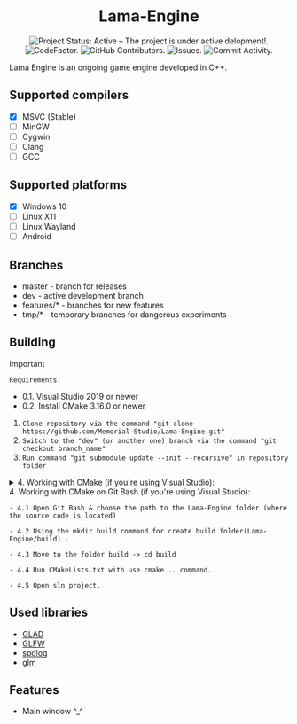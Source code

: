 <p align="center">
 <h1 align="center">Lama-Engine</h2>
</p>
  <p align="center">
    <img alt="Project Status: Active – The project is under active delopment!." src="https://www.repostatus.org/badges/latest/active.svg" />
    <img alt="CodeFactor." https://www.codefactor.io/repository/github/memorial-studio/lama-engine/badge/main">
    <img alt="GitHub Contributors." src="https://img.shields.io/github/contributors/Memorial-Studio/Lama-Engine" />
    <img alt="Issues." src="https://img.shields.io/github/issues/Memorial-Studio/Lama-Engine?color=0088ff" />
    <img alt="Commit Activity." src="https://img.shields.io/github/commit-activity/m/Memorial-Studio/Lama-Engine/dev" />
  </p>

Lama Engine is an ongoing game engine developed in C++. 


## Supported compilers
- [x] MSVC (Stable)
- [ ] MinGW
- [ ] Cygwin
- [ ] Clang
- [ ] GCC

## Supported platforms
- [x] Windows 10
- [ ] Linux X11
- [ ] Linux Wayland
- [ ] Android

## Branches 
 * master - branch for releases
 * dev - active development branch 
 * features/* - branches for new features
 * tmp/* - temporary branches for dangerous experiments

## Building  
 > [!IMPORTANT]
 > ```Requirements:```
 > - 0.1. Visual Studio 2019 or newer
 > - 0.2. Install CMake 3.16.0 or newer
 1. ```Clone repository via the command "git clone https://github.com/Memorial-Studio/Lama-Engine.git"```
 2. ```Switch to the "dev" (or another one) branch via the command "git checkout branch_name"```
 3. ```Run command "git submodule update --init --recursive" in repository folder```
 <details>
 <summary> 4. Working with CMake (if you're using Visual Studio): </summary>
  
    - 4.1 Open CMake GUI
  
    - 4.2 Choose the path to the Lama-Engine folder (where the source code is located).
  
    - 4.3 Choose the path where to build the binaries (Lama-Engine/build)-> You need create build folder.
     
    - 4.4 Press "Configure" and choose your VS version.
    
    - 4.5 Press "Generate"

    - 4.6 Open Visual Studio solution

    - 4.7 Set as startap project SREngine 

    - 4.8 Run build 
    
 </details>
 <summary> 4. Working with CMake on Git Bash (if you're using Visual Studio): </summary>
  
    - 4.1 Open Git Bash & choose the path to the Lama-Engine folder (where the source code is located)
  
    - 4.2 Using the mkdir build command for create build folder(Lama-Engine/build) .
     
    - 4.3 Move to the folder build -> cd build
    
    - 4.4 Run CMakeLists.txt with use cmake .. command.

    - 4.5 Open sln project.  

 </details>
 

## Used libraries
  * [GLAD](https://glad.dav1d.de/)
  * [GLFW](https://github.com/glfw/glfw)
  * [spdlog](https://github.com/gabime/spdlog?ysclid=m4dvxczflx129454677)
  * [glm](https://github.com/g-truc/glm)
  
  
  ## Features
  * Main window ^_^
